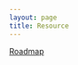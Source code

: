 ```yaml
---
layout: page
title: Resource
---
```


[Roadmap](https://docs.google.com/spreadsheets/d/1T1wPMv8aPO-wsmk-Ah2MychQLjvIdCFlDDQgu46BGHw/edit?usp=sharing)
